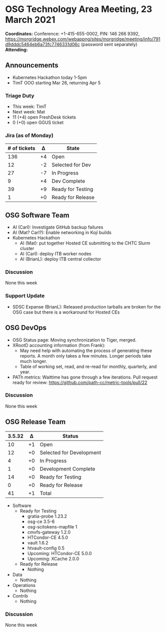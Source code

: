 # OSG Technology Area Meeting, 23 March 2021

**Coordinates:** Conference: +1-415-655-0002, PIN: 146 266 9392, <https://morgridge.webex.com/webappng/sites/morgridge/meeting/info/791d9dddc5464eb6a73fc7746331d06c> (password sent separately)  
**Attending:**   


## Announcements

-   Kubernetes Hackathon today 1-5pm
-   TimT OOO starting Mar 26, returning Apr 5


### Triage Duty

-   This week: TimT
-   Next week: Mat
-   11 (+4) open FreshDesk tickets
-   0 (+0) open GGUS ticket


### Jira (as of Monday)

| # of tickets | &Delta; | State             |
|------------ |------- |----------------- |
| 136          | +4      | Open              |
| 12           | -2      | Selected for Dev  |
| 27           | -7      | In Progress       |
| 9            | +4      | Dev Complete      |
| 39           | +9      | Ready for Testing |
| 1            | +0      | Ready for Release |


## OSG Software Team

-   AI (Carl): Investigate GitHub backup failures
-   AI (Mat? Carl?): Enable networking in Koji builds
-   Kubernetes Hackathon  
    -   AI (Mat): put together Hosted CE submitting to the CHTC Slurm cluster
    -   AI (Carl): deploy ITB worker nodes
    -   AI (BrianL): deploy ITB central collector


### Discussion

None this week  


### Support Update

-   SDSC Expanse (BrianL): Released production tarballs are broken for the OSG case but there is a workaround for Hosted CEs


## OSG DevOps

-   OSG Status page: Moving synchronization to Tiger, merged.
-   XRootD accounting information (from Frank):  
    -   May need help with automating the process of generating these reports.  A month only takes a few minutes.  Longer periods take much longer.
    -   Table of working set, read, and re-read for monthly, quarterly, and year.
-   PATh metrics: Waittime has gone through a few iterations.  Pull request ready for review: https://github.com/path-cc/metric-tools/pull/22


### Discussion

None this week  


## OSG Release Team

| 3.5.32 | &Delta; | Status                   |
| ------ | ------- | ------------------------ |
| 10     | +1      | Open                     |
| 12     | +0      | Selected for Development |
| 4      | +0      | In Progress              |
| 1      | +0      | Development Complete     |
| 14     | +0      | Ready for Testing        |
| 0      | +0      | Ready for Release        |
| 41     | +1      | Total                    |

-   Software  
    -   Ready for Testing  
        -   gratia-probe 1.23.2
        -   osg-ce 3.5-6
        -   osg-scitokens-mapfile 1
        -   cmvfs-gateway 1.2.0
        -   HTCondor-CE 4.5.0
        -   vault 1.6.2
        -   htvault-config 0.5
        -   Upcoming: HTCondor-CE 5.0.0
        -   Upcoming: XCache 2.0.0
    -   Ready for Release  
        -   Nothing
-   Data  
    -   Nothing
-   Operations  
    -   Nothing
-   Contrib  
    -   Nothing


### Discussion

None this week
